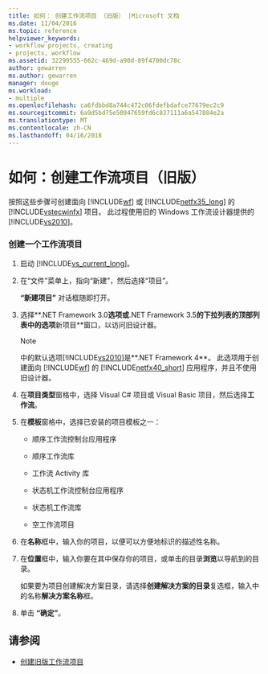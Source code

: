 ```yaml
---
title: 如何： 创建工作流项目 （旧版） |Microsoft 文档
ms.date: 11/04/2016
ms.topic: reference
helpviewer_keywords:
- workflow projects, creating
- projects, workflow
ms.assetid: 32299555-662c-469d-a90d-89f4700dc78c
author: gewarren
ms.author: gewarren
manager: douge
ms.workload:
- multiple
ms.openlocfilehash: ca6fdbbd8a744c472c06fdefbdafce77679ec2c9
ms.sourcegitcommit: 6a9d5bd75e50947659fd6c837111a6a547884e2a
ms.translationtype: MT
ms.contentlocale: zh-CN
ms.lasthandoff: 04/16/2018
---
```

# <a name="how-to-create-workflow-projects-legacy"></a>如何：创建工作流项目（旧版）
按照这些步骤可创建面向 [!INCLUDE[wf](../workflow-designer/includes/wf_md.md)] 或 [!INCLUDE[netfx35_long](../workflow-designer/includes/netfx35_long_md.md)] 的 [!INCLUDE[vstecwinfx](../workflow-designer/includes/vstecwinfx_md.md)] 项目。 此过程使用旧的 Windows 工作流设计器提供的[!INCLUDE[vs2010](../misc/includes/vs2010_md.md)]。

### <a name="to-create-a-workflow-project"></a>创建一个工作流项目

1.  启动 [!INCLUDE[vs_current_long](../misc/includes/vs_current_long_md.md)]。

2.  在“文件”菜单上，指向“新建”，然后选择“项目”。

     **“新建项目”** 对话框随即打开。

3.  选择**.NET Framework 3.0**选项或**.NET Framework 3.5**的下拉列表的顶部列表中的选项**新项目**窗口，以访问旧设计器。

    > [!NOTE]
    > 中的默认选项[!INCLUDE[vs2010](../misc/includes/vs2010_md.md)]是**.NET Framework 4**。 此选项用于创建面向 [!INCLUDE[wf](../workflow-designer/includes/wf_md.md)] 的 [!INCLUDE[netfx40_short](../workflow-designer/includes/netfx40_short_md.md)] 应用程序，并且不使用旧设计器。

4.  在**项目类型**窗格中，选择 Visual C# 项目或 Visual Basic 项目，然后选择**工作流**。

5.  在**模板**窗格中，选择已安装的项目模板之一：

    -   顺序工作流控制台应用程序

    -   顺序工作流库

    -   工作流 Activity 库

    -   状态机工作流控制台应用程序

    -   状态机工作流库

    -   空工作流项目

6.  在**名称**框中，输入你的项目，以便可以方便地标识的描述性名称。

7.  在**位置**框中，输入你要在其中保存你的项目，或单击的目录**浏览**以导航到的目录。

     如果要为项目创建解决方案目录，请选择**创建解决方案的目录**复选框，输入中的名称**解决方案名称**框。

8.  单击 **“确定”**。

## <a name="see-also"></a>请参阅

- [创建旧版工作流项目](../workflow-designer/creating-legacy-workflow-projects.md)